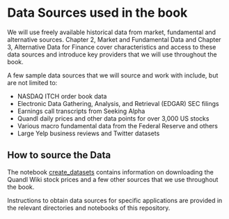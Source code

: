 # Data Sources used in the book

We will use freely available historical data from market, fundamental and alternative sources. Chapter 2, Market and Fundamental Data and Chapter 3, Alternative Data for Finance  cover characteristics and access to these data sources and introduce key providers that we will use throughout the book. 

A few sample data sources that we will source and work with include, but are not limited to:
- NASDAQ ITCH order book data
- Electronic Data Gathering, Analysis, and Retrieval (EDGAR) SEC filings
- Earnings call transcripts from Seeking Alpha
- Quandl daily prices and other data points for over 3,000 US stocks
- Various macro fundamental data from the Federal Reserve and others
- Large Yelp business reviews and Twitter datasets

## How to source the Data

The notebook [create_datasets](create_datasets.ipynb) contains information on downloading the Quandl Wiki stock prices and a few other sources that we use throughout the book. 

Instructions to obtain data sources for specific applications are provided in the relevant directories and notebooks of this repository. 

